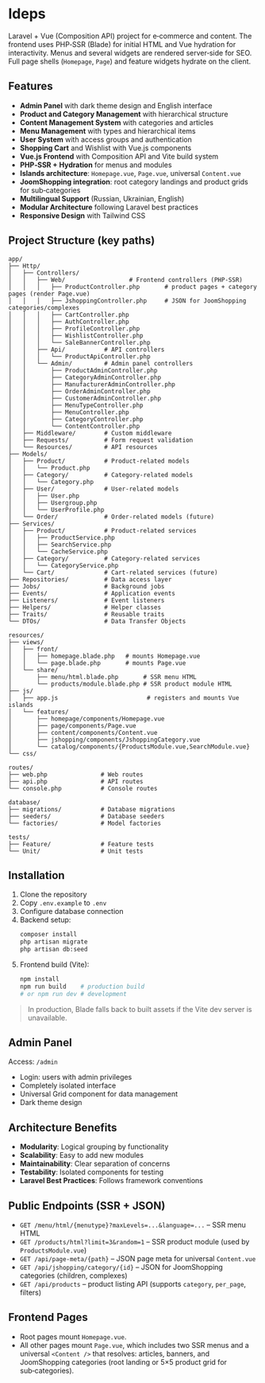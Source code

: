 # ldeps

Laravel + Vue (Composition API) project for e‑commerce and content. The frontend uses PHP‑SSR (Blade) for initial HTML and Vue hydration for interactivity. Menus and several widgets are rendered server‑side for SEO. Full page shells (`Homepage`, `Page`) and feature widgets hydrate on the client.

## Features

- **Admin Panel** with dark theme design and English interface
- **Product and Category Management** with hierarchical structure
- **Content Management System** with categories and articles
- **Menu Management** with types and hierarchical items
- **User System** with access groups and authentication
- **Shopping Cart** and Wishlist with Vue.js components
- **Vue.js Frontend** with Composition API and Vite build system
- **PHP‑SSR + Hydration** for menus and modules
- **Islands architecture**: `Homepage.vue`, `Page.vue`, universal `Content.vue`
- **JoomShopping integration**: root category landings and product grids for sub‑categories
- **Multilingual Support** (Russian, Ukrainian, English)
- **Modular Architecture** following Laravel best practices
- **Responsive Design** with Tailwind CSS

## Project Structure (key paths)

```
app/
├── Http/
│   ├── Controllers/
│   │   ├── Web/                  # Frontend controllers (PHP‑SSR)
│   │   │   ├── ProductController.php       # product pages + category pages (render Page.vue)
│   │   │   ├── JshoppingController.php     # JSON for JoomShopping categories/complexes
│   │   │   ├── CartController.php
│   │   │   ├── AuthController.php
│   │   │   ├── ProfileController.php
│   │   │   ├── WishlistController.php
│   │   │   └── SaleBannerController.php
│   │   ├── Api/           # API controllers
│   │   │   └── ProductApiController.php
│   │   └── Admin/         # Admin panel controllers
│   │       ├── ProductAdminController.php
│   │       ├── CategoryAdminController.php
│   │       ├── ManufacturerAdminController.php
│   │       ├── OrderAdminController.php
│   │       ├── CustomerAdminController.php
│   │       ├── MenuTypeController.php
│   │       ├── MenuController.php
│   │       ├── CategoryController.php
│   │       └── ContentController.php
│   ├── Middleware/        # Custom middleware
│   ├── Requests/          # Form request validation
│   └── Resources/         # API resources
├── Models/
│   ├── Product/           # Product-related models
│   │   └── Product.php
│   ├── Category/          # Category-related models
│   │   └── Category.php
│   ├── User/              # User-related models
│   │   ├── User.php
│   │   ├── Usergroup.php
│   │   └── UserProfile.php
│   └── Order/             # Order-related models (future)
├── Services/
│   ├── Product/           # Product-related services
│   │   ├── ProductService.php
│   │   ├── SearchService.php
│   │   └── CacheService.php
│   ├── Category/          # Category-related services
│   │   └── CategoryService.php
│   └── Cart/              # Cart-related services (future)
├── Repositories/          # Data access layer
├── Jobs/                  # Background jobs
├── Events/                # Application events
├── Listeners/             # Event listeners
├── Helpers/               # Helper classes
├── Traits/                # Reusable traits
└── DTOs/                  # Data Transfer Objects

resources/
├── views/
│   ├── front/
│   │   ├── homepage.blade.php   # mounts Homepage.vue
│   │   └── page.blade.php       # mounts Page.vue
│   └── share/
│       ├── menu/html.blade.php       # SSR menu HTML
│       └── products/module.blade.php # SSR product module HTML
├── js/
│   ├── app.js                         # registers and mounts Vue islands
│   └── features/
│       ├── homepage/components/Homepage.vue
│       ├── page/components/Page.vue
│       ├── content/components/Content.vue
│       ├── jshopping/components/JshoppingCategory.vue
│       └── catalog/components/{ProductsModule.vue,SearchModule.vue}
└── css/

routes/
├── web.php               # Web routes
├── api.php               # API routes
└── console.php           # Console routes

database/
├── migrations/           # Database migrations
├── seeders/              # Database seeders
└── factories/            # Model factories

tests/
├── Feature/              # Feature tests
└── Unit/                 # Unit tests
```

## Installation

1. Clone the repository
2. Copy `.env.example` to `.env`
3. Configure database connection
4. Backend setup:
   ```bash
   composer install
   php artisan migrate
   php artisan db:seed
   ```
5. Frontend build (Vite):
   ```bash
   npm install
   npm run build    # production build
   # or npm run dev # development
   ```

> In production, Blade falls back to built assets if the Vite dev server is unavailable.

## Admin Panel

Access: `/admin`
- Login: users with admin privileges
- Completely isolated interface
- Universal Grid component for data management
- Dark theme design

## Architecture Benefits

- **Modularity**: Logical grouping by functionality
- **Scalability**: Easy to add new modules
- **Maintainability**: Clear separation of concerns
- **Testability**: Isolated components for testing
- **Laravel Best Practices**: Follows framework conventions

## Public Endpoints (SSR + JSON)

- `GET /menu/html/{menutype}?maxLevels=...&language=...` – SSR menu HTML
- `GET /products/html?limit=3&random=1` – SSR product module (used by `ProductsModule.vue`)
- `GET /api/page-meta/{path}` – JSON page meta for universal `Content.vue`
- `GET /api/jshopping/category/{id}` – JSON for JoomShopping categories (children, complexes)
- `GET /api/products` – product listing API (supports `category`, `per_page`, filters)

## Frontend Pages

- Root pages mount `Homepage.vue`.
- All other pages mount `Page.vue`, which includes two SSR menus and a universal `<Content />` that resolves: articles, banners, and JoomShopping categories (root landing or 5×5 product grid for sub‑categories).
